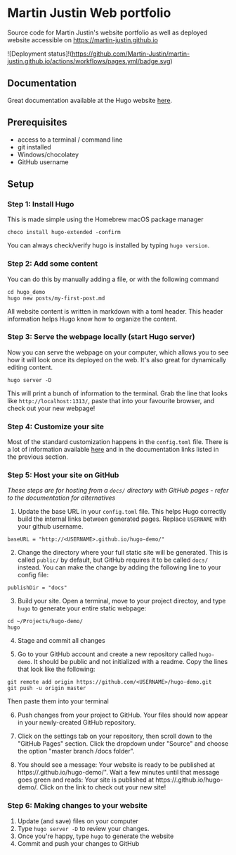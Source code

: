 # Martin Justin Web portfolio

Source code for Martin Justin's website portfolio as well as deployed website accessible on 
https://martin-justin.github.io

![Deployment status]!(https://github.com/Martin-Justin/martin-justin.github.io/actions/workflows/pages.yml/badge.svg)

## Documentation

Great documentation available at the Hugo website [here](https://gohugo.io/documentation/).

## Prerequisites
* access to a terminal / command line
* git installed
* Windows/chocolatey
* GitHub username

## Setup

### Step 1: Install Hugo
This is made simple using the Homebrew macOS package manager
```
choco install hugo-extended -confirm
```
You can always check/verify hugo is installed by typing `hugo version`.

### Step 2: Add some content
You can do this by manually adding a file, or with the following command
```
cd hugo_demo
hugo new posts/my-first-post.md
```
All website content is written in markdown with a toml header. This header information helps Hugo know how to organize the content.

### Step 3: Serve the webpage locally (start Hugo server)
Now you can serve the webpage on your computer, which allows you to see how it will look once its deployed on the web. It's also great for dynamically editing content.
```
hugo server -D
```
This will print a bunch of information to the terminal. Grab the line that looks like `http://localhost:1313/`, paste that into your favourite browser, and check out your new webpage!

### Step 4: Customize your site
Most of the standard customization happens in the `config.toml` file. There is a lot of information available [here](https://gohugo.io/themes/theme-components/) and in the documentation links listed in the previous section.

### Step 5: Host your site on GitHub

*These steps are for hosting from a `docs/` directory with GitHub pages - refer to the documentation for alternatives*

1. Update the base URL in your `config.toml` file. This helps Hugo correctly build the internal links between generated pages. Replace `USERNAME` with your github username.
```
baseURL = "http://<USERNAME>.github.io/hugo-demo/"
```

2. Change the directory where your full static site will be generated. This is called `public/` by default, but GitHub requires it to be called `docs/` instead. You can make the change by adding the following line to your config file:
```
publishDir = "docs"
```

3. Build your site. Open a terminal, move to your project directoy, and type `hugo` to generate your entire static webpage:
```
cd ~/Projects/hugo-demo/
hugo
```

4. Stage and commit all changes

5. Go to your GitHub account and create a new repository called `hugo-demo`. It should be public and not initialized with a readme. Copy the lines that look like the following:
```
git remote add origin https://github.com/<USERNAME>/hugo-demo.git
git push -u origin master
```
Then paste them into your terminal

6. Push changes from your project to GitHub. Your files should now appear in your newly-created GitHub repository.

7. Click on the settings tab on your repository, then scroll down to the "GitHub Pages" section. Click the dropdown under "Source" and choose the option "master branch /docs folder".

8. You should see a message: Your website is ready to be published at https://<USERNAME>.github.io/hugo-demo/". Wait a few minutes until that message goes green and reads: Your site is published at https://<USERNAME>.github.io/hugo-demo/. Click on the link to check out your new site!

### Step 6: Making changes to your website

1. Update (and save) files on your computer
2. Type `hugo server -D` to review your changes.
3. Once you're happy, type `hugo` to generate the website
4. Commit and push your changes to GitHub